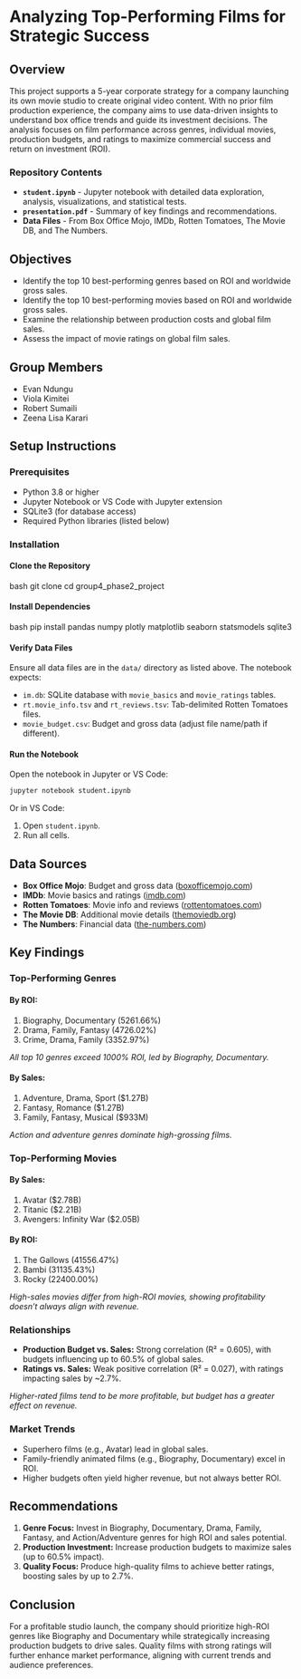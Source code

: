 # Analyzing Top-Performing Films for Strategic Success

## Overview
This project supports a 5-year corporate strategy for a company launching its own movie studio to create original video content. With no prior film production experience, the company aims to use data-driven insights to understand box office trends and guide its investment decisions. The analysis focuses on film performance across genres, individual movies, production budgets, and ratings to maximize commercial success and return on investment (ROI).

### Repository Contents
- **`student.ipynb`** - Jupyter notebook with detailed data exploration, analysis, visualizations, and statistical tests.
- **`presentation.pdf`** - Summary of key findings and recommendations.
- **Data Files** - From Box Office Mojo, IMDb, Rotten Tomatoes, The Movie DB, and The Numbers.

## Objectives
- Identify the top 10 best-performing genres based on ROI and worldwide gross sales.
- Identify the top 10 best-performing movies based on ROI and worldwide gross sales.
- Examine the relationship between production costs and global film sales.
- Assess the impact of movie ratings on global film sales.

## Group Members
- Evan Ndungu
- Viola Kimitei
- Robert Sumaili
- Zeena Lisa Karari

## Setup Instructions
### Prerequisites
- Python 3.8 or higher
- Jupyter Notebook or VS Code with Jupyter extension
- SQLite3 (for database access)
- Required Python libraries (listed below)

### Installation
#### Clone the Repository
bash
git clone <repository-url>
cd group4_phase2_project

#### Install Dependencies
bash
pip install pandas numpy plotly matplotlib seaborn statsmodels sqlite3

#### Verify Data Files
Ensure all data files are in the `data/` directory as listed above. The notebook expects:
- `im.db`: SQLite database with `movie_basics` and `movie_ratings` tables.
- `rt.movie_info.tsv` and `rt_reviews.tsv`: Tab-delimited Rotten Tomatoes files.
- `movie_budget.csv`: Budget and gross data (adjust file name/path if different).

#### Run the Notebook
Open the notebook in Jupyter or VS Code:
```bash
jupyter notebook student.ipynb
```
Or in VS Code:
1. Open `student.ipynb`.
2. Run all cells.



## Data Sources
- **Box Office Mojo**: Budget and gross data ([boxofficemojo.com](https://www.boxofficemojo.com))
- **IMDb**: Movie basics and ratings ([imdb.com](https://www.imdb.com))
- **Rotten Tomatoes**: Movie info and reviews ([rottentomatoes.com](https://www.rottentomatoes.com))
- **The Movie DB**: Additional movie details ([themoviedb.org](https://www.themoviedb.org))
- **The Numbers**: Financial data ([the-numbers.com](https://www.the-numbers.com))

## Key Findings

### Top-Performing Genres
#### By ROI:
1. Biography, Documentary (5261.66%)
2. Drama, Family, Fantasy (4726.02%)
3. Crime, Drama, Family (3352.97%)

_All top 10 genres exceed 1000% ROI, led by Biography, Documentary._

#### By Sales:
1. Adventure, Drama, Sport ($1.27B)
2. Fantasy, Romance ($1.27B)
3. Family, Fantasy, Musical ($933M)

_Action and adventure genres dominate high-grossing films._

### Top-Performing Movies
#### By Sales:
1. Avatar ($2.78B)
2. Titanic ($2.21B)
3. Avengers: Infinity War ($2.05B)

#### By ROI:
1. The Gallows (41556.47%)
2. Bambi (31135.43%)
3. Rocky (22400.00%)

_High-sales movies differ from high-ROI movies, showing profitability doesn’t always align with revenue._

### Relationships
- **Production Budget vs. Sales:** Strong correlation (R² = 0.605), with budgets influencing up to 60.5% of global sales.
- **Ratings vs. Sales:** Weak positive correlation (R² = 0.027), with ratings impacting sales by ~2.7%.

_Higher-rated films tend to be more profitable, but budget has a greater effect on revenue._

### Market Trends
- Superhero films (e.g., Avatar) lead in global sales.
- Family-friendly animated films (e.g., Biography, Documentary) excel in ROI.
- Higher budgets often yield higher revenue, but not always better ROI.

## Recommendations
1. **Genre Focus:** Invest in Biography, Documentary, Drama, Family, Fantasy, and Action/Adventure genres for high ROI and sales potential.
2. **Production Investment:** Increase production budgets to maximize sales (up to 60.5% impact).
3. **Quality Focus:** Produce high-quality films to achieve better ratings, boosting sales by up to 2.7%.

## Conclusion
For a profitable studio launch, the company should prioritize high-ROI genres like Biography and Documentary while strategically increasing production budgets to drive sales. Quality films with strong ratings will further enhance market performance, aligning with current trends and audience preferences.




